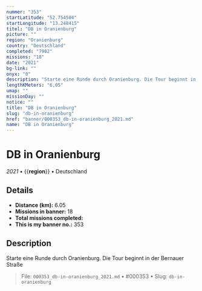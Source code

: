 ```yaml
---
nummer: "353"
startLatitude: "52.754504"
startLongitude: "13.248415"
titel: "DB in Oranienburg"
picture: ""
region: "Oranienburg"
country: "Deutschland"
completed: "7902"
missions: "18"
date: "2021"
bg-link: ""
onyx: "0"
description: "Starte eine Runde durch Oranienburg. Die Tour beginnt in der Bernauer Straße"
lengthKMeters: "6,05"
umap: ""
missionDay: ""
notice: ""
title: "DB in Oranienburg"
slug: "db-in-oranienburg"
href: "banner/000353_db-in-oranienburg_2021.md"
name: "DB in Oranienburg"
---
```

# DB in Oranienburg

*2021* • {{__region__}} • Deutschland





## Details
- **Distance (km):** 6.05
- **Missions in banner:** 18
- **Total missions completed:** 
- **This is my banner no.:** 353



## Description
Starte eine Runde durch Oranienburg. Die Tour beginnt in der Bernauer Straße




> File: `000353_db-in-oranienburg_2021.md` • #000353 • Slug: `db-in-oranienburg`
